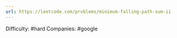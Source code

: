 ```yaml
---
url: https://leetcode.com/problems/minimum-falling-path-sum-ii
---
```


Difficulty: #hard
Companies: #google